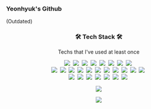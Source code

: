 ### Yeonhyuk's Github
(Outdated)

<h3 align="center">🛠 Tech Stack 🛠</h3>

<p align="center"> Techs that I've used at least once </p>

<p align="center">
  <img src="https://img.shields.io/badge/Python-3766AB?style=flat&logo=Python&logoColor=white"/></a>&nbsp 
  <img src="https://img.shields.io/badge/Java-007396?style=flat&logo=Java&logoColor=white"/></a>&nbsp 
  <img src="https://img.shields.io/badge/C++-00599C?style=flat&logo=C%2B%2B&logoColor=white"/></a>&nbsp 
  <img src="https://img.shields.io/badge/C-A8B9CC?style=flat&logo=C&logoColor=white"/></a>&nbsp 
  <img src="https://img.shields.io/badge/C Sharp-239120?style=flat&logo=C-Sharp&logoColor=white"/></a>&nbsp 
  <img src="https://img.shields.io/badge/HTML5-E34F26?style=flat&logo=HTML5&logoColor=white"/></a>&nbsp 
  <img src="https://img.shields.io/badge/Javascript-ffb13b?style=flat&logo=javascript&logoColor=white"/></a>&nbsp 
  <img src="https://img.shields.io/badge/CSS-1572B6?style=flat&logo=css3&logoColor=white"/></a>&nbsp 
  <br>
  <img src="https://img.shields.io/badge/Flask-000000?style=flat&logo=Flask&logoColor=white"/></a>&nbsp 
  <img src="https://img.shields.io/badge/Mysql-E6B91E?style=flat&logo=MySql&logoColor=black"/></a>&nbsp 
  <img src="https://img.shields.io/badge/AWS-333664?style=flat&logo=amazon-aws&logoColor=white"/></a>&nbsp 
  <img src="https://img.shields.io/badge/Unity-000000?style=flat&logo=Unity&logoColor=white"/></a>&nbsp
  <img src="https://img.shields.io/badge/NGINX-009639?style=flat&logo=NGINX&logoColor=white"/></a>&nbsp
  <img src="https://img.shields.io/badge/Tensorflow-FF6F00?style=flat&logo=Tensorflow&logoColor=white"/></a>&nbsp 
  <img src="https://img.shields.io/badge/Keras-D00000?style=flat&logo=Keras&logoColor=white"/></a>&nbsp 
  <img src="https://img.shields.io/badge/React-61DAFB?style=flat&logo=React&logoColor=white"/></a>&nbsp 
  <img src="https://img.shields.io/badge/Numpy-013243?style=flat&logo=NumPy&logoColor=white"/></a>&nbsp 
  <img src="https://img.shields.io/badge/Pandas-150458?style=flat&logo=pandas&logoColor=white"/></a>&nbsp 
  <img src="https://img.shields.io/badge/Selenium-43B02A?style=flat&logo=Selenium&logoColor=white"/></a>&nbsp 
  <br>
  <img src="https://img.shields.io/badge/IntelliJ IDEA-000000?style=flat&logo=IntelliJ-IDEA&logoColor=white"/></a>&nbsp 
  <img src="https://img.shields.io/badge/PyCharm-000000?style=flat&logo=PyCharm&logoColor=white"/></a>&nbsp 
  <img src="https://img.shields.io/badge/WebStorm-000000?style=flat&logo=WebStorm&logoColor=white"/></a>&nbsp 
  <img src="https://img.shields.io/badge/CLion-000000?style=flat&logo=Clion&logoColor=white"/></a>&nbsp 
  <img src="https://img.shields.io/badge/Android Stduio-3DDC84?style=flat&logo=Android-Studio&logoColor=white"/></a>&nbsp 
  <img src="https://img.shields.io/badge/Git-F05032?style=flat&logo=Git&logoColor=white"/></a>&nbsp 
  <img src="https://img.shields.io/badge/GitKraken-179287?style=flat&logo=GitKraken&logoColor=white"/></a>&nbsp 
</p>

<p align="center">
  <a href="mailto:brankein13@gm.gist.ac.kr"><img src="https://img.shields.io/badge/Mail-0078D4?style=flat&logo=Microsoft-Outlook&logoColor=white&link=brankein13@gm.gist.ac.kr"/></a>
</p>

<p align="center">
  <img src="https://github-readme-stats.vercel.app/api?username=BranKein&show_icons=true&hide_border=False"/>
</p>
